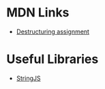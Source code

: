 # MDN Links

* [Destructuring assignment](https://developer.mozilla.org/en-US/docs/Web/JavaScript/Reference/Operators/Destructuring_assignment)

# Useful Libraries

* [StringJS](http://stringjs.com/)
